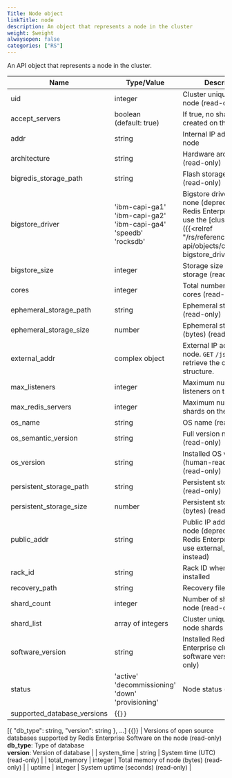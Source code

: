```yaml
---
Title: Node object
linkTitle: node
description: An object that represents a node in the cluster
weight: $weight
alwaysopen: false
categories: ["RS"]
---
```


An API object that represents a node in the cluster.

| Name | Type/Value | Description |
|------|------------|-------------|
| uid | integer | Cluster unique ID of node (read-only) |
| accept_servers | boolean (default:&nbsp;true) | If true, no shards will be created on the node |
| addr | string | Internal IP address of node |
| architecture | string | Hardware architecture (read-only) |
| bigredis_storage_path | string | Flash storage path (read-only) |
| bigstore_driver | 'ibm-capi-ga1'<br />'ibm-capi-ga2'<br />'ibm-capi-ga4'<br />'speedb'<br />'rocksdb' | Bigstore driver name or none (deprecated as of Redis Enterprise v7.2, use the [cluster object]({{<relref "/rs/references/rest-api/objects/cluster">}})'s bigstore_driver instead) |
| bigstore_size | integer | Storage size of bigstore storage (read-only) |
| cores | integer | Total number of CPU cores (read-only) |
| ephemeral_storage_path | string | Ephemeral storage path (read-only) |
| ephemeral_storage_size | number | Ephemeral storage size (bytes) (read-only) |
| external_addr | complex object | External IP addresses of node. `GET`&nbsp;`/jsonschema` to retrieve the object's structure. |
| max_listeners | integer | Maximum number of listeners on the node |
| max_redis_servers | integer | Maximum number of shards on the node |
| os_name | string | OS name (read-only) |
| os_semantic_version | string | Full version number (read-only) |
| os_version | string | Installed OS version (human-readable) (read-only) |
| persistent_storage_path | string | Persistent storage path (read-only) |
| persistent_storage_size | number | Persistent storage size (bytes) (read- only) |
| public_addr | string | Public IP address of node (deprecated as of Redis Enterprise v4.3.3, use external_addr instead) |
| rack_id | string | Rack ID where node is installed |
| recovery_path | string | Recovery files path |
| shard_count | integer | Number of shards on the node (read-only) |
| shard_list | array of integers | Cluster unique IDs of all node shards |
| software_version | string | Installed Redis Enterprise cluster software version (read-only) |
| status | 'active'<br />'decommissioning'<br />'down'<br />'provisioning' | Node status (read-only) |
| supported_database_versions | {{<code>}}
[{
  "db_type": string,
  "version": string
}, ...]
{{</code>}} | Versions of open source databases supported by Redis Enterprise Software on the node (read-only)<br />**db_type**: Type of database<br />**version**: Version of database |
| system_time | string | System time (UTC) (read-only) |
| total_memory | integer | Total memory of node (bytes) (read-only) |
| uptime | integer | System uptime (seconds) (read-only) |




